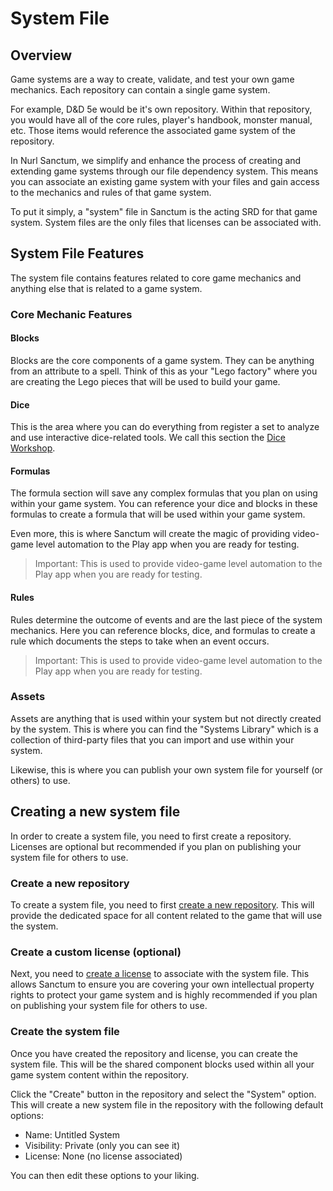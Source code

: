# System File

## Overview

Game systems are a way to create, validate, and test your own game mechanics. Each repository can contain a single game system.

For example, D&D 5e would be it's own repository. Within that repository, you would have all of the core rules, player's handbook, monster manual, etc. Those items would reference the associated game system of the repository.

In Nurl Sanctum, we simplify and enhance the process of creating and extending game systems through our file dependency system. This means you can associate an existing game system with your files and gain access to the mechanics and rules of that game system.

To put it simply, a "system" file in Sanctum is the acting SRD for that game system. System files are the only files that licenses can be associated with.

## System File Features

The system file contains features related to core game mechanics and anything else that is related to a game system.

### Core Mechanic Features

#### Blocks

Blocks are the core components of a game system. They can be anything from an attribute to a spell. Think of this as your "Lego factory" where you are creating the Lego pieces that will be used to build your game.

#### Dice

This is the area where you can do everything from register a set to analyze and use interactive dice-related tools. We call this section the [Dice Workshop](./dice-workshop).

#### Formulas

The formula section will save any complex formulas that you plan on using within your game system. You can reference your dice and blocks in these formulas to create a formula that will be used within your game system.

Even more, this is where Sanctum will create the magic of providing video-game level automation to the Play app when you are ready for testing.

> Important: This is used to provide video-game level automation to the Play app when you are ready for testing.

#### Rules

Rules determine the outcome of events and are the last piece of the system mechanics. Here you can reference blocks, dice, and formulas to create a rule which documents the steps to take when an event occurs.

> Important: This is used to provide video-game level automation to the Play app when you are ready for testing.

### Assets

Assets are anything that is used within your system but not directly created by the system. This is where you can find the "Systems Library" which is a collection of third-party files that you can import and use within your system.

Likewise, this is where you can publish your own system file for yourself (or others) to use.

## Creating a new system file

In order to create a system file, you need to first create a repository. Licenses are optional but recommended if you plan on publishing your system file for others to use.

### Create a new repository

To create a system file, you need to first [create a new repository](https://nurlttrpg.com/docs/repository-management). This will provide the dedicated space for all content related to the game that will use the system.

### Create a custom license (optional)

Next, you need to [create a license](./creating-a-license.md) to associate with the system file. This allows Sanctum to ensure you are covering your own intellectual property rights to protect your game system and is highly recommended if you plan on publishing your system file for others to use.

### Create the system file

Once you have created the repository and license, you can create the system file. This will be the shared component blocks used within all your game system content within the repository.

Click the "Create" button in the repository and select the "System" option. This will create a new system file in the repository with the following default options:

- Name: Untitled System
- Visibility: Private (only you can see it)
- License: None (no license associated)

You can then edit these options to your liking.
